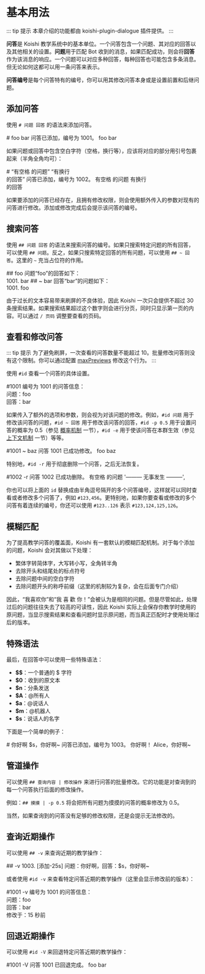 # 基本用法

::: tip 提示
本章介绍的功能都由 koishi-plugin-dialogue 插件提供。
:::

**问答**是 Koishi 教学系统中的基本单位。一个问答包含一个问题、其对应的回答以及其他相关的设置。**问题**用于匹配 Bot 收到的消息，如果匹配成功，则会将**回答**作为该消息的响应。一个问题可以对应多种回答，每种回答也可能包含多条消息。但无论如何这都可以用一条问答来表示。

**问答编号**是每个问答特有的编号，你可以用其修改问答本身或是设置前置和后继问题。

## 添加问答

使用 `# 问题 回答` 的语法来添加问答。

<chat-panel>
<chat-message nickname="Alice"># foo bar</chat-message>
<chat-message nickname="Koishi">问答已添加，编号为 1001。</chat-message>
<chat-message nickname="Alice">foo</chat-message>
<chat-message nickname="Koishi">bar</chat-message>
</chat-panel>

如果问题或回答中包含空白字符（空格，换行等），应该将对应的部分用引号包裹起来（半角全角均可）：

<chat-panel>
<chat-message nickname="Alice"># “有空格 的问题” “有换行<br>的回答”</chat-message>
<chat-message nickname="Koishi">问答已添加，编号为 1002。</chat-message>
<chat-message nickname="Alice">有空格 的问题</chat-message>
<chat-message nickname="Koishi">有换行<br>的回答</chat-message>
</chat-panel>

如果要添加的问答已经存在，且拥有修改权限，则会使用额外传入的参数对现有的问答进行修改。添加或修改完成后会提示该问答的编号。

## 搜索问答

使用 `## 问题 回答` 的语法来搜索问答的编号。如果只搜索特定问题的所有回答，可以使用 `## 问题`。反之，如果只搜索特定回答的所有问题，可以使用 `## ~ 回答`。这里的 `~` 充当占位符的作用。

<chat-panel>
<chat-message nickname="Alice">## foo</chat-message>
<chat-message nickname="Koishi">问题“foo”的回答如下：<br>1001. bar</chat-message>
<chat-message nickname="Alice">## ~ bar</chat-message>
<chat-message nickname="Koishi">回答“bar”的问题如下：<br>1001. foo</chat-message>
</chat-panel>

由于过长的文本容易带来刷屏的不良体验，因此 Koishi 一次只会提供不超过 30 条搜索结果。如果搜索结果超过这个数字则会进行分页，同时只显示第一页的内容。可以通过 `/ 页码` 调整要查看的页码。

## 查看和修改问答

::: tip 提示
为了避免刷屏，一次查看的问答数量不能超过 10。批量修改问答则没有这个限制。你可以通过配置 [maxPreviews](./config.md#max-previews) 修改这个行为。
:::

使用 `#id` 查看一个问答的具体设置。

<chat-panel>
<chat-message nickname="Alice">#1001</chat-message>
<chat-message nickname="Koishi">编号为 1001 的问答信息：<br>问题：foo<br>回答：bar</chat-message>
</chat-panel>

如果传入了额外的选项和参数，则会视为对该问题的修改。例如，`#id 问题` 用于修改该问答的问题，`#id ~ 回答` 用于修改该问答的回答，`#id -p 0.5` 用于设置问答的概率为 0.5（参见 [概率机制](./prob.md) 一节），`#id -e` 用于使该问答在本群生效（参见 [上下文机制](./context.md) 一节）等等。

<chat-panel>
<chat-message nickname="Alice">#1001 ~ baz</chat-message>
<chat-message nickname="Koishi">问答 1001 已成功修改。</chat-message>
<chat-message nickname="Alice">foo</chat-message>
<chat-message nickname="Koishi">baz</chat-message>
</chat-panel>

特别地，`#id -r` 用于彻底删除一个问答，之后无法恢复。

<chat-panel>
<chat-message nickname="Alice">#1002 -r</chat-message>
<chat-message nickname="Koishi">问答 1002 已成功删除。</chat-message>
<chat-message nickname="Alice">有空格 的问题</chat-message>
  '——— 无事发生 ———',
</chat-panel>

你也可以将上面的 `id` 替换成由半角逗号隔开的多个问答编号，这样就可以同时查看或者修改多个问答了，例如 `#123,456`。更特别地，如果你要查看或修改的多个问答有着连续的编号，你还可以使用 `#123..126` 表示 `#123,124,125,126`。

## 模糊匹配

为了提高教学问答的覆盖面，Koishi 有一套默认的模糊匹配机制。对于每个添加的问题，Koishi 会对其做以下处理：

- 繁体字转简体字，大写转小写，全角转半角
- 去除开头和结尾处的标点符号
- 去除问题中间的空白字符
- 去除问题开头的称呼前缀（这里的机制较为复杂，会在后面专门介绍）

因此，“我喜欢你”和“我 喜 歡 你！”会被认为是相同的问题。但是尽管如此，处理过后的问题往往失去了较高的可读性，因此 Koishi 实际上会保存你教学时使用的原问题，当显示搜索结果和查看问题时显示原问题，而当真正匹配时才使用处理过后的版本。

## 特殊语法

最后，在回答中可以使用一些特殊语法：

- **$$**：一个普通的 $ 字符
- **$0**：收到的原文本
- **$n**：分条发送
- **$A**：@所有人
- **$a**：@说话人
- **$m**：@机器人
- **$s**：说话人的名字

下面是一个简单的例子：

<chat-panel>
<chat-message nickname="Alice"># 你好啊 $s，你好啊~</chat-message>
<chat-message nickname="Koishi">问答已添加，编号为 1003。</chat-message>
<chat-message nickname="Alice">你好啊！</chat-message>
<chat-message nickname="Koishi">Alice，你好啊~</chat-message>
</chat-panel>

## 管道操作

可以使用 `## 查询内容 | 修改操作` 来进行问答的批量修改。它的功能是对查询到的每一个问答执行后面的修改操作。

例如：`## 摸摸 | -p 0.5` 将会把所有问题为摸摸的问答的概率修改为 0.5。

当然，如果查询到的问答没有足够的修改权限，还是会提示无法修改的。

## 查询近期操作

可以使用 `## -v` 来查询近期的教学操作：

<chat-panel>
<chat-message nickname="Alice">## -v</chat-message>
<chat-message nickname="Koishi">1003. [添加-25s] 问题：你好啊，回答：$s，你好啊~</chat-message>
</chat-panel>

或者使用 `#id -v` 来查看特定问答近期的教学操作（这里会显示修改前的版本）：

<chat-panel>
<chat-message nickname="Alice">#1001 -v</chat-message>
<chat-message nickname="Koishi">编号为 1001 的问答信息：<br>问题：foo<br>回答：bar<br>修改于：15 秒前</chat-message>
</chat-panel>

## 回退近期操作

可以使用 `#id -V` 来回退特定问答近期的教学操作：

<chat-panel>
<chat-message nickname="Alice">#1001 -V</chat-message>
<chat-message nickname="Koishi">问答 1001 已回退完成。</chat-message>
<chat-message nickname="Alice">foo</chat-message>
<chat-message nickname="Koishi">bar</chat-message>
</chat-panel>
